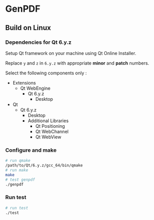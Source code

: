 # GenPDF

## Build on Linux

### Dependencies for Qt 6.y.z

Setup Qt framework on your machine using Qt Online Installer.

Replace `y` and `z` in `6.y.z` with appropriate **minor** and **patch** numbers.

Select the following components only :

- Extensions
  - Qt WebEngine
    - Qt 6.y.z
      - Desktop
- Qt
  - Qt 6.y.z
    - Desktop
    - Additional Libraries
      - Qt Positioning
      - Qt WebChannel
      - Qt WebView


### Configure and make

```bash
# run qmake
/path/to/Qt/6.y.z/gcc_64/bin/qmake
# run make
make
# test genpdf
./genpdf
```


### Run test

```bash
# run test
./test
```
